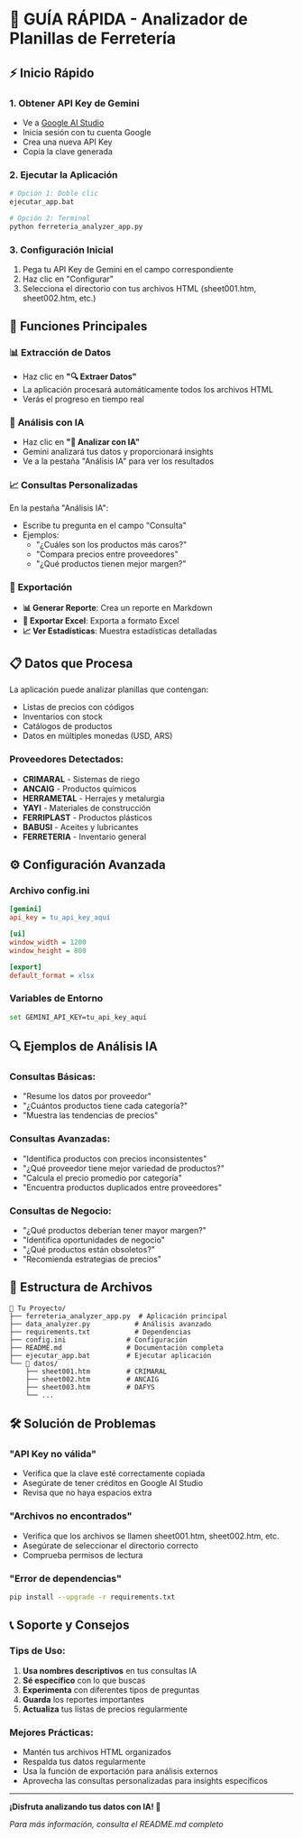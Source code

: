 # 🚀 GUÍA RÁPIDA - Analizador de Planillas de Ferretería

## ⚡ Inicio Rápido

### 1. **Obtener API Key de Gemini**

- Ve a [Google AI Studio](https://makersuite.google.com/app/apikey)
- Inicia sesión con tu cuenta Google
- Crea una nueva API Key
- Copia la clave generada

### 2. **Ejecutar la Aplicación**

```bash
# Opción 1: Doble clic
ejecutar_app.bat

# Opción 2: Terminal
python ferreteria_analyzer_app.py
```

### 3. **Configuración Inicial**

1. Pega tu API Key de Gemini en el campo correspondiente
2. Haz clic en "Configurar"
3. Selecciona el directorio con tus archivos HTML (sheet001.htm, sheet002.htm, etc.)

## 🔧 Funciones Principales

### 📊 **Extracción de Datos**

- Haz clic en **"🔍 Extraer Datos"**
- La aplicación procesará automáticamente todos los archivos HTML
- Verás el progreso en tiempo real

### 🤖 **Análisis con IA**

- Haz clic en **"🤖 Analizar con IA"**
- Gemini analizará tus datos y proporcionará insights
- Ve a la pestaña "Análisis IA" para ver los resultados

### 📈 **Consultas Personalizadas**

En la pestaña "Análisis IA":

- Escribe tu pregunta en el campo "Consulta"
- Ejemplos:
  - "¿Cuáles son los productos más caros?"
  - "Compara precios entre proveedores"
  - "¿Qué productos tienen mejor margen?"

### 💾 **Exportación**

- **📊 Generar Reporte**: Crea un reporte en Markdown
- **💾 Exportar Excel**: Exporta a formato Excel
- **📈 Ver Estadísticas**: Muestra estadísticas detalladas

## 📋 **Datos que Procesa**

La aplicación puede analizar planillas que contengan:

- Listas de precios con códigos
- Inventarios con stock
- Catálogos de productos
- Datos en múltiples monedas (USD, ARS)

### Proveedores Detectados:

- **CRIMARAL** - Sistemas de riego
- **ANCAIG** - Productos químicos
- **HERRAMETAL** - Herrajes y metalurgia
- **YAYI** - Materiales de construcción
- **FERRIPLAST** - Productos plásticos
- **BABUSI** - Aceites y lubricantes
- **FERRETERIA** - Inventario general

## ⚙️ **Configuración Avanzada**

### Archivo config.ini

```ini
[gemini]
api_key = tu_api_key_aquí

[ui]
window_width = 1200
window_height = 800

[export]
default_format = xlsx
```

### Variables de Entorno

```bash
set GEMINI_API_KEY=tu_api_key_aquí
```

## 🔍 **Ejemplos de Análisis IA**

### Consultas Básicas:

- "Resume los datos por proveedor"
- "¿Cuántos productos tiene cada categoría?"
- "Muestra las tendencias de precios"

### Consultas Avanzadas:

- "Identifica productos con precios inconsistentes"
- "¿Qué proveedor tiene mejor variedad de productos?"
- "Calcula el precio promedio por categoría"
- "Encuentra productos duplicados entre proveedores"

### Consultas de Negocio:

- "¿Qué productos deberían tener mayor margen?"
- "Identifica oportunidades de negocio"
- "¿Qué productos están obsoletos?"
- "Recomienda estrategias de precios"

## 📁 **Estructura de Archivos**

```
📂 Tu Proyecto/
├── ferreteria_analyzer_app.py  # Aplicación principal
├── data_analyzer.py           # Análisis avanzado
├── requirements.txt           # Dependencias
├── config.ini               # Configuración
├── README.md                # Documentación completa
├── ejecutar_app.bat         # Ejecutar aplicación
└── 📂 datos/
    ├── sheet001.htm         # CRIMARAL
    ├── sheet002.htm         # ANCAIG
    ├── sheet003.htm         # DAFYS
    └── ...
```

## 🛠️ **Solución de Problemas**

### "API Key no válida"

- Verifica que la clave esté correctamente copiada
- Asegúrate de tener créditos en Google AI Studio
- Revisa que no haya espacios extra

### "Archivos no encontrados"

- Verifica que los archivos se llamen sheet001.htm, sheet002.htm, etc.
- Asegúrate de seleccionar el directorio correcto
- Comprueba permisos de lectura

### "Error de dependencias"

```bash
pip install --upgrade -r requirements.txt
```

## 📞 **Soporte y Consejos**

### Tips de Uso:

1. **Usa nombres descriptivos** en tus consultas IA
2. **Sé específico** con lo que buscas
3. **Experimenta** con diferentes tipos de preguntas
4. **Guarda** los reportes importantes
5. **Actualiza** tus listas de precios regularmente

### Mejores Prácticas:

- Mantén tus archivos HTML organizados
- Respalda tus datos regularmente
- Usa la función de exportación para análisis externos
- Aprovecha las consultas personalizadas para insights específicos

---

**¡Disfruta analizando tus datos con IA! 🚀**

_Para más información, consulta el README.md completo_
